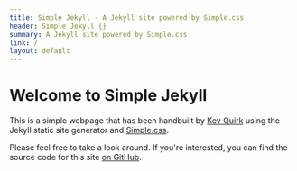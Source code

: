 ```yaml
---
title: Simple Jekyll - A Jekyll site powered by Simple.css
header: Simple Jekyll {}
summary: A Jekyll site powered by Simple.css
link: /
layout: default
---
```


# Welcome to Simple Jekyll

This is a simple webpage that has been handbuilt by [Kev Quirk](https://kevq.uk) using the Jekyll static site generator and [Simple.css](https://simplecss.org).

Please feel free to take a look around. If you're interested, you can find the source code for this site [on GitHub](https://github.com/kevquirk/jekyll-simple.css).